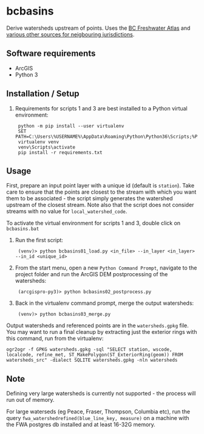 # bcbasins

Derive watersheds upstream of points. Uses the [BC Freshwater Atlas](https://www2.gov.bc.ca/gov/content/data/geographic-data-services/topographic-data/freshwater) and [various other sources for neigbouring jurisdictions](notes_cross_boundary.md).

## Software requirements

- ArcGIS
- Python 3

## Installation / Setup

1. Requirements for scripts 1 and 3 are best installed to a Python virtual environment:

        python -m pip install --user virtualenv
        SET PATH=C:\Users\%USERNAME%\AppData\Roaming\Python\Python36\Scripts;%PATH%
        virtualenv venv
        venv\Scripts\activate
        pip install -r requirements.txt


## Usage

First, prepare an input point layer with a unique id (default is `station`). Take care to ensure that the points are closest to the stream with which you want them to be associated - the script simply generates the watershed upstream of the closest stream.  Note also that the script does not consider streams with no value for `local_watershed_code`.

To activate the virtual environment for scripts 1 and 3, double click on `bcbasins.bat`

1. Run the first script:

        (venv)> python bcbasins01_load.py <in_file> --in_layer <in_layer> --in_id <unique_id>


2. From the start menu, open a new `Python Command Prompt`, navigate to the project folder and run the ArcGIS DEM postprocessing of the watersheds:

        (arcgispro-py3)> python bcbasins02_postprocess.py

3. Back in the virtualenv command prompt, merge the output watersheds:

        (venv)> python bcbasins03_merge.py

Output watersheds and referenced points are in the `watersheds.gpkg` file. You may want to run a final cleanup by extracting just the exterior rings with this command, run from the virtualenv:

    ogr2ogr -f GPKG watersheds.gpkg -sql "SELECT station, wscode, localcode, refine_met, ST_MakePolygon(ST_ExteriorRing(geom)) FROM watersheds_src" -dialect SQLITE watersheds.gpkg -nln watersheds

## Note

Defining very large watersheds is currently not supported - the process will run out of memory.

For large waterseds (eg Peace, Fraser, Thompson, Columbia etc), run the query `fwa_watershedrefined(blue_line_key, measure)` on a machine with the FWA postgres db installed and at least 16-32G memory.